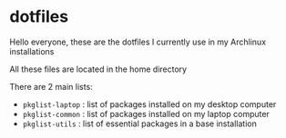 # dotfiles

Hello everyone, these are the dotfiles I currently use in my Archlinux installations

All these files are located in the home directory

There are 2 main lists:

- `pkglist-laptop` : list of packages installed on my desktop computer
- `pkglist-common` : list of packages installed on my laptop computer
- `pkglist-utils` : list of essential packages in a base installation
